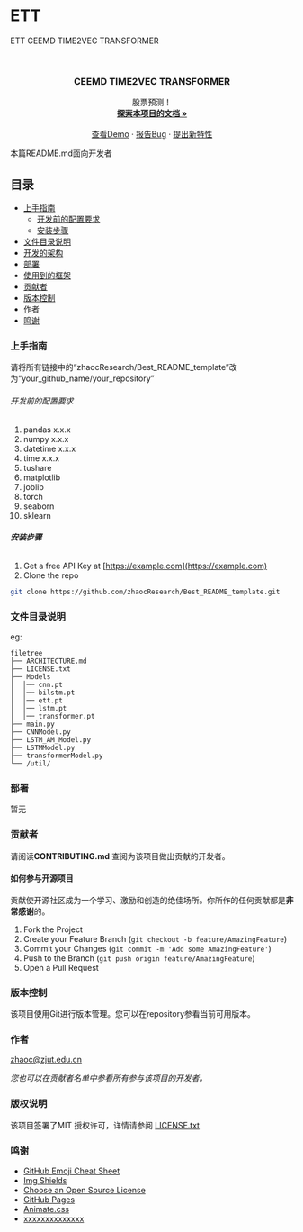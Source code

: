 
# ETT

 ETT CEEMD TIME2VEC TRANSFORMER

<!-- PROJECT SHIELDS -->

<!-- PROJECT LOGO -->
<br />

<p align="center">


  <h3 align="center">CEEMD TIME2VEC TRANSFORMER</h3>
  <p align="center">
    股票预测！
    <br />
    <a href="https://github.com/zhaocResearch/Best_README_template"><strong>探索本项目的文档 »</strong></a>
    <br />
    <br />
    <a href="https://github.com/zhaocResearch/Best_README_template">查看Demo</a>
    ·
    <a href="https://github.com/zhaocResearch/Best_README_template/issues">报告Bug</a>
    ·
    <a href="https://github.com/zhaocResearch/Best_README_template/issues">提出新特性</a>
  </p>

</p>


 本篇README.md面向开发者
 
## 目录

- [上手指南](#上手指南)
  - [开发前的配置要求](#开发前的配置要求)
  - [安装步骤](#安装步骤)
- [文件目录说明](#文件目录说明)
- [开发的架构](#开发的架构)
- [部署](#部署)
- [使用到的框架](#使用到的框架)
- [贡献者](#贡献者)
- [版本控制](#版本控制)
- [作者](#作者)
- [鸣谢](#鸣谢)

### 上手指南

请将所有链接中的“zhaocResearch/Best_README_template”改为“your_github_name/your_repository”



###### 开发前的配置要求

1. pandas x.x.x
2. numpy x.x.x
3. datetime x.x.x
4. time x.x.x
5. tushare
6. matplotlib
7. joblib
8. torch
9. seaborn
10. sklearn

###### **安装步骤**

1. Get a free API Key at [https://example.com](https://example.com)
2. Clone the repo

```sh
git clone https://github.com/zhaocResearch/Best_README_template.git
```

### 文件目录说明
eg:

```
filetree 
├── ARCHITECTURE.md
├── LICENSE.txt
├── Models
│  │── cnn.pt
│  │── bilstm.pt
│  │── ett.pt
│  │── lstm.pt
│  │── transformer.pt
├── main.py
├── CNNModel.py
├── LSTM_AM_Model.py
├── LSTMModel.py
├── transformerModel.py
└── /util/

```




### 部署

暂无

### 贡献者

请阅读**CONTRIBUTING.md** 查阅为该项目做出贡献的开发者。

#### 如何参与开源项目

贡献使开源社区成为一个学习、激励和创造的绝佳场所。你所作的任何贡献都是**非常感谢**的。


1. Fork the Project
2. Create your Feature Branch (`git checkout -b feature/AmazingFeature`)
3. Commit your Changes (`git commit -m 'Add some AmazingFeature'`)
4. Push to the Branch (`git push origin feature/AmazingFeature`)
5. Open a Pull Request


### 版本控制

该项目使用Git进行版本管理。您可以在repository参看当前可用版本。

### 作者

zhaoc@zjut.edu.cn

 *您也可以在贡献者名单中参看所有参与该项目的开发者。*

### 版权说明

该项目签署了MIT 授权许可，详情请参阅 [LICENSE.txt](https://github.com/zhaocResearch/Best_README_template/blob/master/LICENSE.txt)

### 鸣谢


- [GitHub Emoji Cheat Sheet](https://www.webpagefx.com/tools/emoji-cheat-sheet)
- [Img Shields](https://shields.io)
- [Choose an Open Source License](https://choosealicense.com)
- [GitHub Pages](https://pages.github.com)
- [Animate.css](https://daneden.github.io/animate.css)
- [xxxxxxxxxxxxxx](https://connoratherton.com/loaders)





